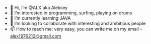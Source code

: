 - 👋 Hi, I’m @ALX aka Aleksey
- 👀 I’m interested in programming, surfing, playing on drums
- 🌱 I’m currently learning JAVA
- 💞️ I’m looking to collaborate with interesting and ambitious people 
- 📫 How to reach me: very easy, you can write me on my email - alex1976212@gmail.com

<!--- 
alex1232115/alex1232115 is a ✨ special ✨ repository because its `README.md` (this file) appears on your GitHub profile.
You can click the Preview link to take a look at your changes.
--->
